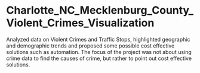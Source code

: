 # Charlotte_NC_Mecklenburg_County_Violent_Crimes_Visualization
Analyzed data on Violent Crimes and Traffic Stops, highlighted geographic and demographic trends and proposed some possible cost effective solutions such as automation. The focus of the project was not about using crime data to find the causes of crime, but rather to point out cost effective solutions. 
